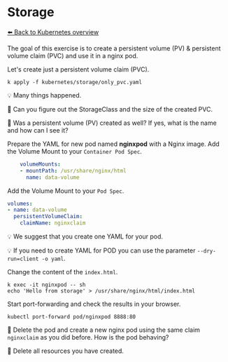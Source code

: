 # Storage
[⬅️ Back to Kubernetes overview](kubernetes.md)

The goal of this exercise is to create a persistent volume (PV) & persistent volume claim (PVC) and use it in a nginx pod. 

Let's create just a persistent volume claim (PVC).
```
k apply -f kubernetes/storage/only_pvc.yaml 
```
💡 Many things happened.

📝 Can you figure out the StorageClass and the size of the created PVC. 

📝 Was a persistent volume (PV) created as well? If yes, what is the name and how can I see it? 

Prepare the YAML for new pod named **nginxpod** with a Nginx image. Add the Volume Mount to your `Container Pod Spec`.
```yaml
    volumeMounts:
    - mountPath: /usr/share/nginx/html
      name: data-volume
```
Add the Volume Mount to your `Pod Spec`.

```yaml
volumes:
- name: data-volume
  persistentVolumeClaim:
    claimName: nginxclaim
```
💡 We suggest that you create one YAML for your pod. 

💡 If you need to create YAML for POD you can use the parameter `--dry-run=client -o yaml`.

Change the content of the `index.html`.
```
k exec -it nginxpod -- sh
echo 'Hello from storage' > /usr/share/nginx/html/index.html
```
Start port-forwarding and check the results in your browser.
```
kubectl port-forward pod/nginxpod 8888:80
```
📝 Delete the pod and create a new nginx pod using the same claim `nginxclaim` as you did before. How is the pod behaving? 

📝 Delete all resources you have created.
